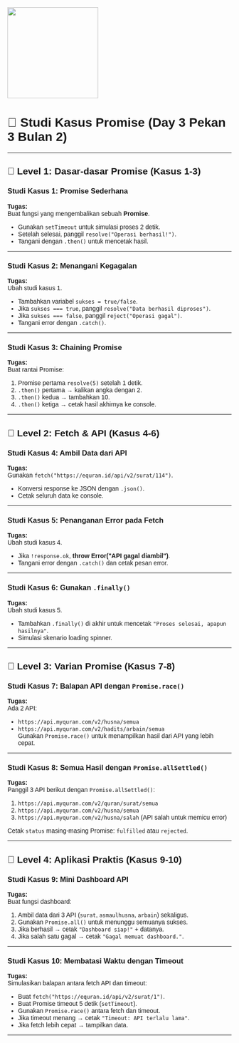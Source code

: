 <img src="https://rumahitindonesia.com/wp-content/uploads/2023/11/1.png" style="height:204px;margin-right:32px"/>
<div style="font-family: 'Arial', sans-serif;">

# 📝 Studi Kasus Promise (Day 3 Pekan 3 Bulan 2)

---

## 🔹 Level 1: Dasar-dasar Promise (Kasus 1-3)

### **Studi Kasus 1: Promise Sederhana**
**Tugas:**  
Buat fungsi yang mengembalikan sebuah **Promise**.  
- Gunakan `setTimeout` untuk simulasi proses 2 detik.  
- Setelah selesai, panggil `resolve("Operasi berhasil!")`.  
- Tangani dengan `.then()` untuk mencetak hasil.

---

### **Studi Kasus 2: Menangani Kegagalan**
**Tugas:**  
Ubah studi kasus 1.  
- Tambahkan variabel `sukses = true/false`.  
- Jika `sukses === true`, panggil `resolve("Data berhasil diproses")`.  
- Jika `sukses === false`, panggil `reject("Operasi gagal")`.  
- Tangani error dengan `.catch()`.

---

### **Studi Kasus 3: Chaining Promise**
**Tugas:**  
Buat rantai Promise:  
1. Promise pertama `resolve(5)` setelah 1 detik.  
2. `.then()` pertama → kalikan angka dengan 2.  
3. `.then()` kedua → tambahkan 10.  
4. `.then()` ketiga → cetak hasil akhirnya ke console.  

---

## 🔹 Level 2: Fetch & API (Kasus 4-6)

### **Studi Kasus 4: Ambil Data dari API**
**Tugas:**  
Gunakan `fetch("https://equran.id/api/v2/surat/114")`.  
- Konversi response ke JSON dengan `.json()`.  
- Cetak seluruh data ke console.

---

### **Studi Kasus 5: Penanganan Error pada Fetch**
**Tugas:**  
Ubah studi kasus 4.  
- Jika `!response.ok`, **throw Error("API gagal diambil")**.  
- Tangani error dengan `.catch()` dan cetak pesan error.

---

### **Studi Kasus 6: Gunakan `.finally()`**
**Tugas:**  
Ubah studi kasus 5.  
- Tambahkan `.finally()` di akhir untuk mencetak `"Proses selesai, apapun hasilnya"`.  
- Simulasi skenario loading spinner.

---

## 🔹 Level 3: Varian Promise (Kasus 7-8)

### **Studi Kasus 7: Balapan API dengan `Promise.race()`**
**Tugas:**  
Ada 2 API:  
- `https://api.myquran.com/v2/husna/semua`  
- `https://api.myquran.com/v2/hadits/arbain/semua`  
Gunakan `Promise.race()` untuk menampilkan hasil dari API yang lebih cepat.

---

### **Studi Kasus 8: Semua Hasil dengan `Promise.allSettled()`**
**Tugas:**  
Panggil 3 API berikut dengan `Promise.allSettled()`:  
1. `https://api.myquran.com/v2/quran/surat/semua`  
2. `https://api.myquran.com/v2/husna/semua`  
3. `https://api.myquran.com/v2/husna/salah` (API salah untuk memicu error)  

Cetak `status` masing-masing Promise: `fulfilled` atau `rejected`.

---

## 🔹 Level 4: Aplikasi Praktis (Kasus 9-10)

### **Studi Kasus 9: Mini Dashboard API**
**Tugas:**  
Buat fungsi dashboard:  
1. Ambil data dari 3 API (`surat`, `asmaulhusna`, `arbain`) sekaligus.  
2. Gunakan `Promise.all()` untuk menunggu semuanya sukses.  
3. Jika berhasil → cetak `"Dashboard siap!"` + datanya.  
4. Jika salah satu gagal → cetak `"Gagal memuat dashboard."`.

---

### **Studi Kasus 10: Membatasi Waktu dengan Timeout**
**Tugas:**  
Simulasikan balapan antara fetch API dan timeout:  
- Buat `fetch("https://equran.id/api/v2/surat/1")`.  
- Buat Promise timeout 5 detik (`setTimeout`).  
- Gunakan `Promise.race()` antara fetch dan timeout.  
- Jika timeout menang → cetak `"Timeout: API terlalu lama"`.  
- Jika fetch lebih cepat → tampilkan data.

---
